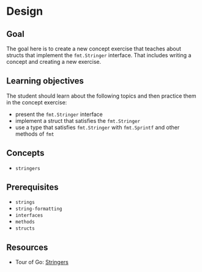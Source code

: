 # Design

## Goal

The goal here is to create a new concept exercise that teaches about structs that implement the `fmt.Stringer` interface.
That includes writing a concept and creating a new exercise.

## Learning objectives

The student should learn about the following topics and then practice them in the concept exercise:

- present the `fmt.Stringer` interface
- implement a struct that satisfies the `fmt.Stringer`
- use a type that satisfies `fmt.Stringer` with `fmt.Sprintf` and other methods of `fmt`

## Concepts

- `stringers`

## Prerequisites

- `strings`
- `string-formatting`
- `interfaces`
- `methods`
- `structs` 
## Resources

- Tour of Go: [Stringers][tour-of-go-stringers]


[tour-of-go-stringers]: https://go.dev/tour/methods/17